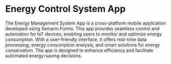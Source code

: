 # Energy Control System App

The Energy Management System App is a cross-platform mobile application developed using Xamarin.Forms. This app provides seamless control and automation for IoT devices, enabling users to monitor and optimize energy consumption. With a user-friendly interface, it offers real-time data processing, energy consumption analysis, and smart solutions for energy conservation. The app is designed to enhance efficiency and facilitate automated energy-saving decisions.
